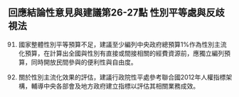 ## 回應結論性意見與建議第26-27點 性別平等處與反歧視法

<ol start="91">
  <li><p>國家整體性別平等預算不足，建議至少編列中央政府總預算1%作為性別主流化預算，在計算出全國與性別有直接或間接相關的經費資源前，應獨立編列預算，同時開放民間參與的便利性與自由度。</p></li>

  <li><p>關於性別主流化效果的評估，建議行政院性平處參考聯合國2012年人權指標架構，輔導中央各部會及地方政府建立指標以評估其相關業務成效。</p></li>
</ol>
